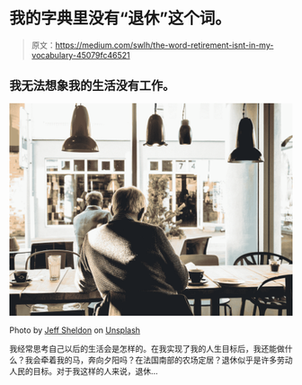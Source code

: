 # 我的字典里没有“退休”这个词。

> 原文：<https://medium.com/swlh/the-word-retirement-isnt-in-my-vocabulary-45079fc46521>

## 我无法想象我的生活没有工作。

![](img/0ca7f2d5ba8e2d35cd2c8a33aeacdee4.png)

Photo by [Jeff Sheldon](https://unsplash.com/@ugmonk?utm_source=medium&utm_medium=referral) on [Unsplash](https://unsplash.com?utm_source=medium&utm_medium=referral)

我经常思考自己以后的生活会是怎样的。在我实现了我的人生目标后，我还能做什么？我会牵着我的马，奔向夕阳吗？在法国南部的农场定居？退休似乎是许多劳动人民的目标。对于我这样的人来说，退休…